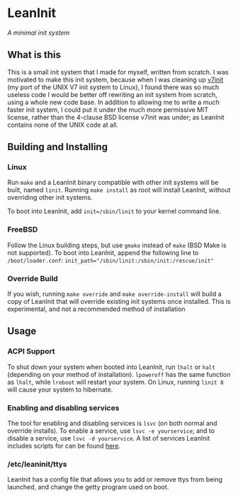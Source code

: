 LeanInit
========
_A minimal init system_

## What is this
This is a small init system that I made for myself, written from scratch.
I was motivated to make this init system, because when I was cleaning up
[v7init](https://github.com/JohnoKing/v7init) (my port of the UNIX V7 init system to Linux), I found there was so much useless
code I would be better off rewriting an init system from scratch, using a
whole new code base. In addition to allowing me to write a much faster init
system, I could put it under the much more permissive MIT license, rather
than the 4-clause BSD license v7init was under; as LeanInit contains none
of the UNIX code at all.

## Building and Installing
### Linux
Run `make` and a LeanInit binary compatible with other init systems will
be built, named `linit`. Running `make install` as root will install
LeanInit, without overriding other init systems.

To boot into LeanInit, add `init=/sbin/linit` to your kernel command
line.

### FreeBSD
Follow the Linux building steps, but use `gmake` instead of `make` (BSD
Make is not supported).
To boot into LeanInit, append the following line to `/boot/loader.conf`:
`init_path="/sbin/linit:/sbin/init:/rescue/init"`

### Override Build
If you wish, running `make override` and `make override-install` will
build a copy of LeanInit that will override existing init systems once
installed. This is experimental, and not a recommended method of
installation

## Usage

### ACPI Support
To shut down your system when booted into LeanInit, run `lhalt` or
`halt` (depending on your method of installation). `lpoweroff` has
the same function as `lhalt`, while `lreboot` will restart your
system.
On Linux, running `linit 8` will cause your system to hibernate.

### Enabling and disabling services
The tool for enabling and disabling services is `lsvc` (on both
normal and override installs). To enable a service, use `lsvc -e yourservice`;
and to disable a service, use `lsvc -d yourservice`. A list of services
LeanInit includes scripts for can be found [here](https://github.com/JohnoKing/leaninit/tree/master/svc).

### /etc/leaninit/ttys
LeanInit has a config file that allows you to add or remove ttys from
being launched, and change the getty program used on boot.
